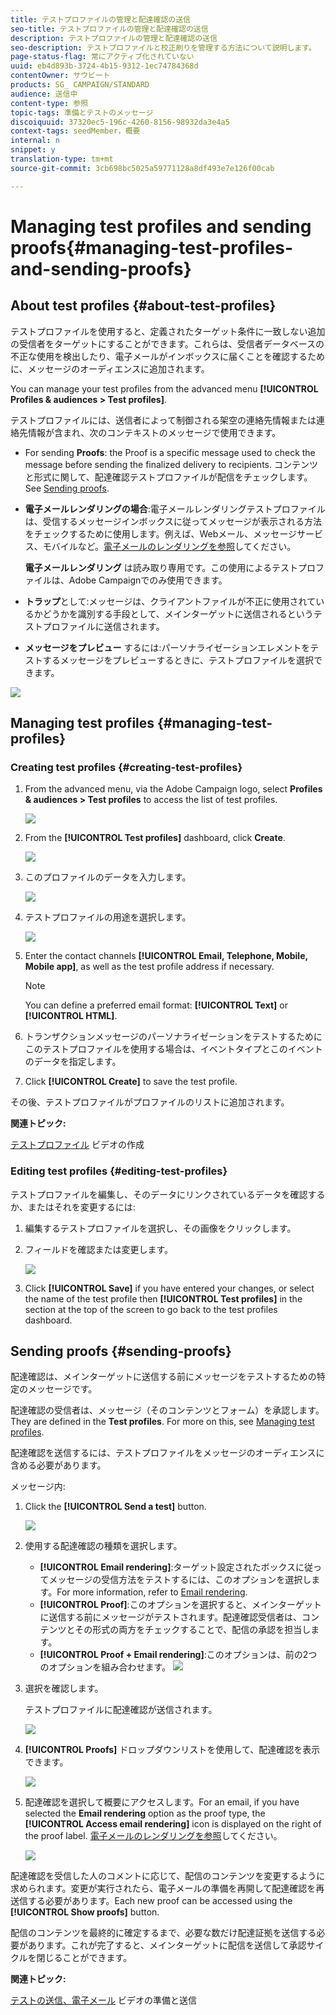 ```yaml
---
title: テストプロファイルの管理と配達確認の送信
seo-title: テストプロファイルの管理と配達確認の送信
description: テストプロファイルの管理と配達確認の送信
seo-description: テストプロファイルと校正刷りを管理する方法について説明します。
page-status-flag: 常にアクティブ化されていない
uuid: eb4d893b-3724-4b15-9312-1ec74784368d
contentOwner: サウビート
products: SG_ CAMPAIGN/STANDARD
audience: 送信中
content-type: 参照
topic-tags: 準備とテストのメッセージ
discoiquuid: 37320ec5-196c-4260-8156-98932da3e4a5
context-tags: seedMember，概要
internal: n
snippet: y
translation-type: tm+mt
source-git-commit: 3cb698bc5025a59771128a8df493e7e126f00cab

---
```



# Managing test profiles and sending proofs{#managing-test-profiles-and-sending-proofs}

## About test profiles {#about-test-profiles}

テストプロファイルを使用すると、定義されたターゲット条件に一致しない追加の受信者をターゲットにすることができます。これらは、受信者データベースの不正な使用を検出したり、電子メールがインボックスに届くことを確認するために、メッセージのオーディエンスに追加されます。

You can manage your test profiles from the advanced menu **[!UICONTROL Profiles & audiences > Test profiles]**.

テストプロファイルには、送信者によって制御される架空の連絡先情報または連絡先情報が含まれ、次のコンテキストのメッセージで使用できます。

* For sending **Proofs**: the Proof is a specific message used to check the message before sending the finalized delivery to recipients. コンテンツと形式に関して、配達確認テストプロファイルが配信をチェックします。See [Sending proofs](../../sending/using/managing-test-profiles-and-sending-proofs.md#sending-proofs).
* **電子メールレンダリングの場合**:電子メールレンダリングテストプロファイルは、受信するメッセージインボックスに従ってメッセージが表示される方法をチェックするために使用します。例えば、Webメール、メッセージサービス、モバイルなど。[電子メールのレンダリングを参照](../../sending/using/email-rendering.md)してください。

   **電子メールレンダリング** は読み取り専用です。この使用によるテストプロファイルは、Adobe Campaignでのみ使用できます。

* **トラップ**&#x200B;として:メッセージは、クライアントファイルが不正に使用されているかどうかを識別する手段として、メインターゲットに送信されるというテストプロファイルに送信されます。
* **メッセージをプレビュー** するには:パーソナライゼーションエレメントをテストするメッセージをプレビューするときに、テストプロファイルを選択できます。

![](assets/test_profile.png)

## Managing test profiles {#managing-test-profiles}

### Creating test profiles {#creating-test-profiles}

1. From the advanced menu, via the Adobe Campaign logo, select **Profiles &amp; audiences &gt; Test profiles** to access the list of test profiles.

   ![](assets/test_profile_creation_1.png)

1. From the **[!UICONTROL Test profiles]** dashboard, click **Create**.

   ![](assets/test_profile_creation_2.png)

1. このプロファイルのデータを入力します。

   ![](assets/test_profile_creation_3.png)

1. テストプロファイルの用途を選択します。

   ![](assets/test_profile_creation_4.png)

1. Enter the contact channels **[!UICONTROL Email, Telephone, Mobile, Mobile app]**, as well as the test profile address if necessary.

   >[!NOTE]
   >
   >You can define a preferred email format: **[!UICONTROL Text]** or **[!UICONTROL HTML]**.

1. トランザクションメッセージのパーソナライゼーションをテストするためにこのテストプロファイルを使用する場合は、イベントタイプとこのイベントのデータを指定します。
1. Click **[!UICONTROL Create]** to save the test profile.

その後、テストプロファイルがプロファイルのリストに追加されます。

**関連トピック:**

[テストプロファイル](https://helpx.adobe.com/campaign/kt/acs/using/acs-test-profiles-feature-video-use.html) ビデオの作成

### Editing test profiles {#editing-test-profiles}

テストプロファイルを編集し、そのデータにリンクされているデータを確認するか、またはそれを変更するには:

1. 編集するテストプロファイルを選択し、その画像をクリックします。
1. フィールドを確認または変更します。

   ![](assets/test_profile_edit.png)

1. Click **[!UICONTROL Save]** if you have entered your changes, or select the name of the test profile then **[!UICONTROL Test profiles]** in the section at the top of the screen to go back to the test profiles dashboard.

## Sending proofs {#sending-proofs}

配達確認は、メインターゲットに送信する前にメッセージをテストするための特定のメッセージです。

配達確認の受信者は、メッセージ（そのコンテンツとフォーム）を承認します。They are defined in the **Test profiles**. For more on this, see [Managing test profiles](../../sending/using/managing-test-profiles-and-sending-proofs.md#managing-test-profiles).

配達確認を送信するには、テストプロファイルをメッセージのオーディエンスに含める必要があります。

メッセージ内:

1. Click the **[!UICONTROL Send a test]** button.

   ![](assets/bat_select.png)

1. 使用する配達確認の種類を選択します。

   * **[!UICONTROL Email rendering]**:ターゲット設定されたボックスに従ってメッセージの受信方法をテストするには、このオプションを選択します。For more information, refer to [Email rendering](../../sending/using/email-rendering.md).
   * **[!UICONTROL Proof]**:このオプションを選択すると、メインターゲットに送信する前にメッセージがテストされます。配達確認受信者は、コンテンツとその形式の両方をチェックすることで、配信の承認を担当します。
   * **[!UICONTROL Proof + Email rendering]**:このオプションは、前の2つのオプションを組み合わせます。
   ![](assets/bat_select1.png)

1. 選択を確認します。

   テストプロファイルに配達確認が送信されます。

   ![](assets/bat_select2.png)

1. **[!UICONTROL Proofs]** ドロップダウンリストを使用して、配達確認を表示できます。

   ![](assets/bat_view.png)

1. 配達確認を選択して概要にアクセスします。For an email, if you have selected the **Email rendering** option as the proof type, the **[!UICONTROL Access email rendering]** icon is displayed on the right of the proof label. [電子メールのレンダリングを参照](../../sending/using/email-rendering.md)してください。

   ![](assets/bat_view2.png)

配達確認を受信した人のコメントに応じて、配信のコンテンツを変更するように求められます。変更が実行されたら、電子メールの準備を再開して配達確認を再送信する必要があります。Each new proof can be accessed using the **[!UICONTROL Show proofs]** button.

配信のコンテンツを最終的に確定するまで、必要な数だけ配達証拠を送信する必要があります。これが完了すると、メインターゲットに配信を送信して承認サイクルを閉じることができます。

**関連トピック:**

[テストの送信、電子メール](https://helpx.adobe.com/campaign/kt/acs/using/acs-sending-test-preparing-sending-email-feature-video-use.html) ビデオの準備と送信

<!-- ## Sending proofs using additional data {#sending-proofs-using-additional-data}

This section describes how to send proofs using real customer data accessible via a workflow, as opposed to using fake test profile data. This allows you to check that the variables used in the workflow are accurate and to get a view of the message that your recipients will receive.

1. Create a test profile and enable **[!UICONTROL Proof]** and **[!UICONTROL Trap]** as the intended usage. For more on this, see [Managing test profiles](../../sending/using/managing-test-profiles-and-sending-proofs.md#managing-test-profiles).

    This test profile becomes part of the targeted audience.

   >[!NOTE]
   >
   >When using a test profile as a trap, for any enriched fields in a message, the corresponding additional data is randomly picked from a real targeted profile and assigned to the trap test profile.

1. Access the marketing activity list and create a test workflow.

   See [Creating a workflow](../../automating/using/building-a-workflow.md#creating-a-workflow).

1. Drag and drop a **[!UICONTROL Query]** activity into your workflow and open it.

   The Query activity is presented in the [Query](../../automating/using/query.md) section.

1. Add additional data from a linked table. For more on this, see [Enriching data](../../automating/using/query.md#enriching-data).

1. Drag and drop an **Email delivery** activity into your workflow and open it.

   The Email delivery activity is presented in the [Email delivery](../../automating/using/email-delivery.md) section.

1. From the email message dashboard, select the test profile with trap usage that you created.

1. Add to your email content personalization fields using the additional data that you defined in the Query activity.

1. Save the email and start the workflow.

During message preparation, the target count includes the test profile that you selected.
Once the message is sent, additional data is replaced by data from a real profile.

>[!NOTE]
   >
   >Only additional data are replaced. No real profile data such as first name or last name will be used for the test profile. -->

